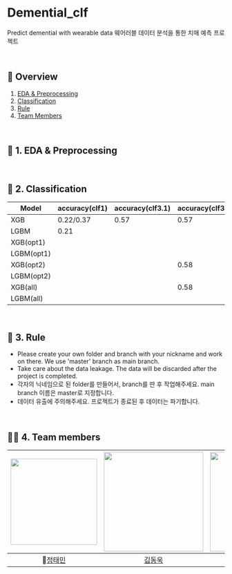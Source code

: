 # Demential_clf
Predict demential with wearable data
웨어러블 데이터 분석을 통한 치매 예측 프로젝트 

<br>

## 🔎 Overview 
1. [EDA & Preprocessing](https://github.com/NumpyGonHey/Demential_clf#-2-EDA&Preprocessing)
2. [Classification](https://github.com/NumpyGonHey/Demential_clf#-2-regression)
3. [Rule](https://github.com/NumpyGonHey/Demential_clf#-3-rule)
4. [Team Members](https://github.com/NumpyGonHey/Demential_clf#-4-team-members)

<br>

## 📌 1. EDA & Preprocessing 

<br>

## 🚀 2. Classification

  |    Model   |  accuracy(clf1) | accuracy(clf3.1) | accuracy(clf3.2) | accuracy(clf4) |
  |------------|:----------------|:-----------------|:-----------------|:---------------|
  | XGB        |0.22/0.37        |       0.57       |        0.57      |      0.35      |
  | LGBM       |       0.21      ||||
  | XGB(opt1)  |||||
  | LGBM(opt1) |||||
  | XGB(opt2)  |                 |                  |        0.58      |                |
  | LGBM(opt2) |||||
  | XGB(all)   |                 |                  |        0.58      |                |
  | LGBM(all)  |||||

<br>

## 📝 3. Rule 
- Please create your own folder and branch with your nickname and work on there. We use 'master' branch as main branch. 
- Take care about the data leakage. The data will be discarded after the project is completed. 
- 각자의 닉네임으로 된 folder를 만들어서, branch를 딴 후 작업해주세요. main branch 이름은 master로 지정합니다. 
- 데이터 유출에 주의해주세요. 프로젝트가 종료된 후 데이터는 파기합니다. 

<br>

## 🙋‍♂️ 4. Team members
[<img src="https://avatars.githubusercontent.com/u/75752289?v=4" width="200px">](https://github.com/taemin-steve)|[<img src="https://avatars.githubusercontent.com/u/75608078?v=4" width="230px;" alt=""/>](https://github.com/donguk071) |[<img src="https://avatars.githubusercontent.com/u/78654870?v=4" width="230px" >](https://github.com/iDolhpin99) |[<img src="https://avatars.githubusercontent.com/u/49437396?v=4" width="230" >](https://github.com/Bae-hong-seob)|[<img src="https://avatars.githubusercontent.com/u/87516405?v=4" width="230px" >](https://github.com/yedamhy)
|:---:|:---:|:---:|:---:|:---:|
|👑[정태민](https://github.com/taemin-steve) |[김동욱](https://github.com/donguk071) |[박형빈](https://github.com/iDolhpin99)| [배홍섭](https://github.com/Bae-hong-seob)|[현예닮](https://github.com/yedamhy)|
